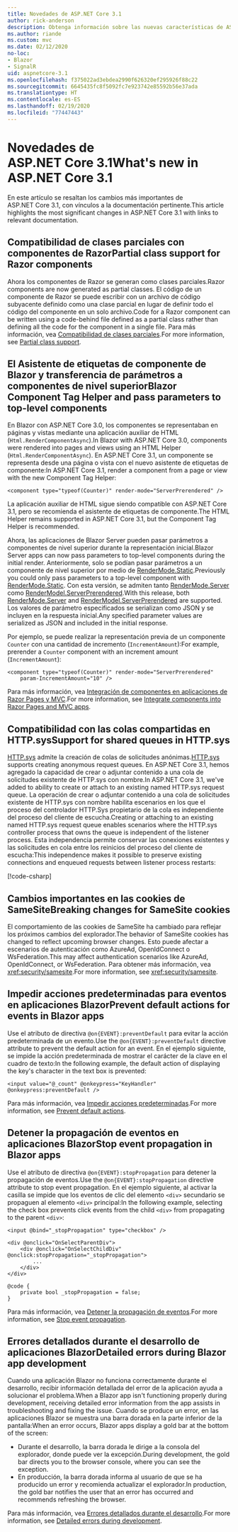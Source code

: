 ```yaml
---
title: Novedades de ASP.NET Core 3.1
author: rick-anderson
description: Obtenga información sobre las nuevas características de ASP.NET Core 3.1.
ms.author: riande
ms.custom: mvc
ms.date: 02/12/2020
no-loc:
- Blazor
- SignalR
uid: aspnetcore-3.1
ms.openlocfilehash: f375022ad3ebdea2990f626320ef295926f88c22
ms.sourcegitcommit: 6645435fc8f5092fc7e923742e85592b56e37ada
ms.translationtype: HT
ms.contentlocale: es-ES
ms.lasthandoff: 02/19/2020
ms.locfileid: "77447443"
---
```

# <a name="whats-new-in-aspnet-core-31"></a><span data-ttu-id="1dfb1-103">Novedades de ASP.NET Core 3.1</span><span class="sxs-lookup"><span data-stu-id="1dfb1-103">What's new in ASP.NET Core 3.1</span></span>

<span data-ttu-id="1dfb1-104">En este artículo se resaltan los cambios más importantes de ASP.NET Core 3.1, con vínculos a la documentación pertinente.</span><span class="sxs-lookup"><span data-stu-id="1dfb1-104">This article highlights the most significant changes in ASP.NET Core 3.1 with links to relevant documentation.</span></span>

## <a name="partial-class-support-for-razor-components"></a><span data-ttu-id="1dfb1-105">Compatibilidad de clases parciales con componentes de Razor</span><span class="sxs-lookup"><span data-stu-id="1dfb1-105">Partial class support for Razor components</span></span>

<span data-ttu-id="1dfb1-106">Ahora los componentes de Razor se generan como clases parciales.</span><span class="sxs-lookup"><span data-stu-id="1dfb1-106">Razor components are now generated as partial classes.</span></span> <span data-ttu-id="1dfb1-107">El código de un componente de Razor se puede escribir con un archivo de código subyacente definido como una clase parcial en lugar de definir todo el código del componente en un solo archivo.</span><span class="sxs-lookup"><span data-stu-id="1dfb1-107">Code for a Razor component can be written using a code-behind file defined as a partial class rather than defining all the code for the component in a single file.</span></span> <span data-ttu-id="1dfb1-108">Para más información, vea [Compatibilidad de clases parciales](xref:blazor/components#partial-class-support).</span><span class="sxs-lookup"><span data-stu-id="1dfb1-108">For more information, see [Partial class support](xref:blazor/components#partial-class-support).</span></span>

## <a name="opno-locblazor-component-tag-helper-and-pass-parameters-to-top-level-components"></a><span data-ttu-id="1dfb1-109">El Asistente de etiquetas de componente de Blazor y transferencia de parámetros a componentes de nivel superior</span><span class="sxs-lookup"><span data-stu-id="1dfb1-109">Blazor Component Tag Helper and pass parameters to top-level components</span></span>

<span data-ttu-id="1dfb1-110">En Blazor con ASP.NET Core 3.0, los componentes se representaban en páginas y vistas mediante una aplicación auxiliar de HTML (`Html.RenderComponentAsync`).</span><span class="sxs-lookup"><span data-stu-id="1dfb1-110">In Blazor with ASP.NET Core 3.0, components were rendered into pages and views using an HTML Helper (`Html.RenderComponentAsync`).</span></span> <span data-ttu-id="1dfb1-111">En ASP.NET Core 3.1, un componente se representa desde una página o vista con el nuevo asistente de etiquetas de componente:</span><span class="sxs-lookup"><span data-stu-id="1dfb1-111">In ASP.NET Core 3.1, render a component from a page or view with the new Component Tag Helper:</span></span>

```cshtml
<component type="typeof(Counter)" render-mode="ServerPrerendered" />
```

<span data-ttu-id="1dfb1-112">La aplicación auxiliar de HTML sigue siendo compatible con ASP.NET Core 3.1, pero se recomienda el asistente de etiquetas de componente.</span><span class="sxs-lookup"><span data-stu-id="1dfb1-112">The HTML Helper remains supported in ASP.NET Core 3.1, but the Component Tag Helper is recommended.</span></span>

<span data-ttu-id="1dfb1-113">Ahora, las aplicaciones de Blazor Server pueden pasar parámetros a componentes de nivel superior durante la representación inicial.</span><span class="sxs-lookup"><span data-stu-id="1dfb1-113">Blazor Server apps can now pass parameters to top-level components during the initial render.</span></span> <span data-ttu-id="1dfb1-114">Anteriormente, solo se podían pasar parámetros a un componente de nivel superior por medio de [RenderMode.Static](xref:Microsoft.AspNetCore.Mvc.Rendering.RenderMode.Static).</span><span class="sxs-lookup"><span data-stu-id="1dfb1-114">Previously you could only pass parameters to a top-level component with [RenderMode.Static](xref:Microsoft.AspNetCore.Mvc.Rendering.RenderMode.Static).</span></span> <span data-ttu-id="1dfb1-115">Con esta versión, se admiten tanto [RenderMode.Server](xref:Microsoft.AspNetCore.Mvc.Rendering.RenderMode.Server) como [RenderModel.ServerPrerendered](xref:Microsoft.AspNetCore.Mvc.Rendering.RenderMode.ServerPrerendered).</span><span class="sxs-lookup"><span data-stu-id="1dfb1-115">With this release, both [RenderMode.Server](xref:Microsoft.AspNetCore.Mvc.Rendering.RenderMode.Server) and [RenderModel.ServerPrerendered](xref:Microsoft.AspNetCore.Mvc.Rendering.RenderMode.ServerPrerendered) are supported.</span></span> <span data-ttu-id="1dfb1-116">Los valores de parámetro especificados se serializan como JSON y se incluyen en la respuesta inicial.</span><span class="sxs-lookup"><span data-stu-id="1dfb1-116">Any specified parameter values are serialized as JSON and included in the initial response.</span></span>

<span data-ttu-id="1dfb1-117">Por ejemplo, se puede realizar la representación previa de un componente `Counter` con una cantidad de incremento (`IncrementAmount`):</span><span class="sxs-lookup"><span data-stu-id="1dfb1-117">For example, prerender a `Counter` component with an increment amount (`IncrementAmount`):</span></span>

```cshtml
<component type="typeof(Counter)" render-mode="ServerPrerendered" 
    param-IncrementAmount="10" />
```

<span data-ttu-id="1dfb1-118">Para más información, vea [Integración de componentes en aplicaciones de Razor Pages y MVC](xref:blazor/integrate-components).</span><span class="sxs-lookup"><span data-stu-id="1dfb1-118">For more information, see [Integrate components into Razor Pages and MVC apps](xref:blazor/integrate-components).</span></span>

## <a name="support-for-shared-queues-in-httpsys"></a><span data-ttu-id="1dfb1-119">Compatibilidad con las colas compartidas en HTTP.sys</span><span class="sxs-lookup"><span data-stu-id="1dfb1-119">Support for shared queues in HTTP.sys</span></span>

<span data-ttu-id="1dfb1-120">[HTTP.sys](xref:fundamentals/servers/httpsys) admite la creación de colas de solicitudes anónimas.</span><span class="sxs-lookup"><span data-stu-id="1dfb1-120">[HTTP.sys](xref:fundamentals/servers/httpsys) supports creating anonymous request queues.</span></span> <span data-ttu-id="1dfb1-121">En ASP.NET Core 3.1, hemos agregado la capacidad de crear o adjuntar contenido a una cola de solicitudes existente de HTTP.sys con nombre.</span><span class="sxs-lookup"><span data-stu-id="1dfb1-121">In ASP.NET Core 3.1, we've added to ability to create or attach to an existing named HTTP.sys request queue.</span></span> <span data-ttu-id="1dfb1-122">La operación de crear o adjuntar contenido a una cola de solicitudes existente de HTTP.sys con nombre habilita escenarios en los que el proceso del controlador HTTP.Sys propietario de la cola es independiente del proceso del cliente de escucha.</span><span class="sxs-lookup"><span data-stu-id="1dfb1-122">Creating or attaching to an existing named HTTP.sys request queue enables scenarios where the HTTP.sys controller process that owns the queue is independent of the listener process.</span></span> <span data-ttu-id="1dfb1-123">Esta independencia permite conservar las conexiones existentes y las solicitudes en cola entre los reinicios del proceso del cliente de escucha:</span><span class="sxs-lookup"><span data-stu-id="1dfb1-123">This independence makes it possible to preserve existing connections and enqueued requests between listener process restarts:</span></span>

[!code-csharp[](sample/Program.cs?name=snippet)]

## <a name="breaking-changes-for-samesite-cookies"></a><span data-ttu-id="1dfb1-124">Cambios importantes en las cookies de SameSite</span><span class="sxs-lookup"><span data-stu-id="1dfb1-124">Breaking changes for SameSite cookies</span></span>

<span data-ttu-id="1dfb1-125">El comportamiento de las cookies de SameSite ha cambiado para reflejar los próximos cambios del explorador.</span><span class="sxs-lookup"><span data-stu-id="1dfb1-125">The behavior of SameSite cookies has changed to reflect upcoming browser changes.</span></span> <span data-ttu-id="1dfb1-126">Esto puede afectar a escenarios de autenticación como AzureAd, OpenIdConnect o WsFederation.</span><span class="sxs-lookup"><span data-stu-id="1dfb1-126">This may affect authentication scenarios like AzureAd, OpenIdConnect, or WsFederation.</span></span> <span data-ttu-id="1dfb1-127">Para obtener más información, vea <xref:security/samesite>.</span><span class="sxs-lookup"><span data-stu-id="1dfb1-127">For more information, see <xref:security/samesite>.</span></span>

## <a name="prevent-default-actions-for-events-in-opno-locblazor-apps"></a><span data-ttu-id="1dfb1-128">Impedir acciones predeterminadas para eventos en aplicaciones Blazor</span><span class="sxs-lookup"><span data-stu-id="1dfb1-128">Prevent default actions for events in Blazor apps</span></span>

<span data-ttu-id="1dfb1-129">Use el atributo de directiva `@on{EVENT}:preventDefault` para evitar la acción predeterminada de un evento.</span><span class="sxs-lookup"><span data-stu-id="1dfb1-129">Use the `@on{EVENT}:preventDefault` directive attribute to prevent the default action for an event.</span></span> <span data-ttu-id="1dfb1-130">En el ejemplo siguiente, se impide la acción predeterminada de mostrar el carácter de la clave en el cuadro de texto:</span><span class="sxs-lookup"><span data-stu-id="1dfb1-130">In the following example, the default action of displaying the key's character in the text box is prevented:</span></span>

```razor
<input value="@_count" @onkeypress="KeyHandler" @onkeypress:preventDefault />
```

<span data-ttu-id="1dfb1-131">Para más información, vea [Impedir acciones predeterminadas](xref:blazor/event-handling#prevent-default-actions).</span><span class="sxs-lookup"><span data-stu-id="1dfb1-131">For more information, see [Prevent default actions](xref:blazor/event-handling#prevent-default-actions).</span></span>

## <a name="stop-event-propagation-in-opno-locblazor-apps"></a><span data-ttu-id="1dfb1-132">Detener la propagación de eventos en aplicaciones Blazor</span><span class="sxs-lookup"><span data-stu-id="1dfb1-132">Stop event propagation in Blazor apps</span></span>

<span data-ttu-id="1dfb1-133">Use el atributo de directiva `@on{EVENT}:stopPropagation` para detener la propagación de eventos.</span><span class="sxs-lookup"><span data-stu-id="1dfb1-133">Use the `@on{EVENT}:stopPropagation` directive attribute to stop event propagation.</span></span> <span data-ttu-id="1dfb1-134">En el ejemplo siguiente, al activar la casilla se impide que los eventos de clic del elemento `<div>` secundario se propaguen al elemento `<div>` principal:</span><span class="sxs-lookup"><span data-stu-id="1dfb1-134">In the following example, selecting the check box prevents click events from the child `<div>` from propagating to the parent `<div>`:</span></span>

```razor
<input @bind="_stopPropagation" type="checkbox" />

<div @onclick="OnSelectParentDiv">
    <div @onclick="OnSelectChildDiv" @onclick:stopPropagation="_stopPropagation">
        ...
    </div>
</div>

@code {
    private bool _stopPropagation = false;
}
```

<span data-ttu-id="1dfb1-135">Para más información, vea [Detener la propagación de eventos](xref:blazor/event-handling#stop-event-propagation).</span><span class="sxs-lookup"><span data-stu-id="1dfb1-135">For more information, see [Stop event propagation](xref:blazor/event-handling#stop-event-propagation).</span></span>

## <a name="detailed-errors-during-opno-locblazor-app-development"></a><span data-ttu-id="1dfb1-136">Errores detallados durante el desarrollo de aplicaciones Blazor</span><span class="sxs-lookup"><span data-stu-id="1dfb1-136">Detailed errors during Blazor app development</span></span>

<span data-ttu-id="1dfb1-137">Cuando una aplicación Blazor no funciona correctamente durante el desarrollo, recibir información detallada del error de la aplicación ayuda a solucionar el problema.</span><span class="sxs-lookup"><span data-stu-id="1dfb1-137">When a Blazor app isn't functioning properly during development, receiving detailed error information from the app assists in troubleshooting and fixing the issue.</span></span> <span data-ttu-id="1dfb1-138">Cuando se produce un error, en las aplicaciones Blazor se muestra una barra dorada en la parte inferior de la pantalla:</span><span class="sxs-lookup"><span data-stu-id="1dfb1-138">When an error occurs, Blazor apps display a gold bar at the bottom of the screen:</span></span>

* <span data-ttu-id="1dfb1-139">Durante el desarrollo, la barra dorada le dirige a la consola del explorador, donde puede ver la excepción.</span><span class="sxs-lookup"><span data-stu-id="1dfb1-139">During development, the gold bar directs you to the browser console, where you can see the exception.</span></span>
* <span data-ttu-id="1dfb1-140">En producción, la barra dorada informa al usuario de que se ha producido un error y recomienda actualizar el explorador.</span><span class="sxs-lookup"><span data-stu-id="1dfb1-140">In production, the gold bar notifies the user that an error has occurred and recommends refreshing the browser.</span></span>

<span data-ttu-id="1dfb1-141">Para más información, vea [Errores detallados durante el desarrollo](xref:blazor/handle-errors#detailed-errors-during-development).</span><span class="sxs-lookup"><span data-stu-id="1dfb1-141">For more information, see [Detailed errors during development](xref:blazor/handle-errors#detailed-errors-during-development).</span></span>
